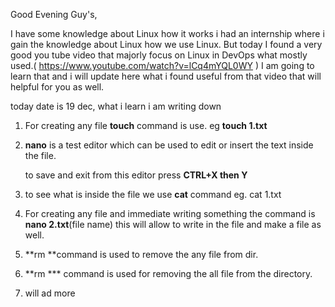 Good Evening Guy's,

I have some knowledge about Linux how it works i had an internship where i gain the knowledge about Linux how we use Linux.
But today I found a very good you tube video that majorly focus on Linux in DevOps what mostly used.( https://www.youtube.com/watch?v=lCq4mYQL0WY )
I am going to learn that and i will update here what i found useful from that video that will helpful for you as well.

today date is 19 dec, what i learn i am writing down

1. For creating any file **touch** command is use. eg **touch 1.txt**

1. **nano** is a test editor which can be used to edit or insert the text inside the file.

   to save and exit from this editor press **CTRL+X then Y**

1. to see what is inside the file we use **cat** command eg. cat 1.txt

1. For creating any file and immediate writing something the command is **nano 2.txt**(file name) this will allow to write in the file and make a file as well.

1. **rm **command is used to remove the any file from dir.

1. **rm *** command is used for removing the all file from the directory.
2. will ad more
```
